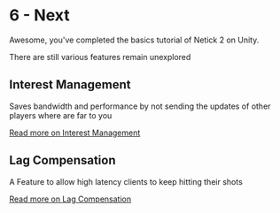 # 6 - Next

Awesome, you've completed the basics tutorial of Netick 2 on Unity.

There are still various features remain unexplored

## Interest Management
Saves bandwidth and performance by not sending the updates of other players where are far to you

[Read more on Interest Management](interest-management.md)

## Lag Compensation
A Feature to allow high latency clients to keep hitting their shots

[Read more on Lag Compensation](lag-compensation.md)